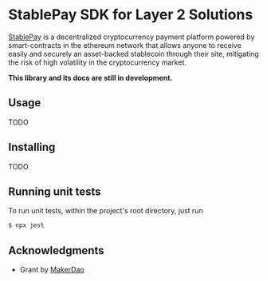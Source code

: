 # StablePay SDK for Layer 2 Solutions

[StablePay](https://www.stablepay.io/) is a decentralized cryptocurrency payment platform powered by smart-contracts in the ethereum network that allows anyone to receive easily and securely an asset-backed stablecoin through their site, mitigating the risk of high volatility in the cryptocurrency market.

**This library and its docs are still in development.**

## Usage

TODO

## Installing

TODO

## Running unit tests

To run unit tests, within the project's root directory, just run

```bash
$ npx jest
```

## Acknowledgments

- Grant by [MakerDao](https://makerdao.com/en/)
